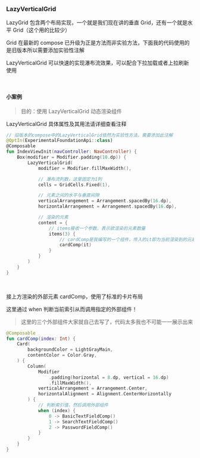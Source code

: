 ### LazyVerticalGrid

LazyGrid 包含两个布局实现，一个就是我们现在讲的垂直 Grid，还有一个就是水平 Grid（这个用的比较少）

Grid 在最新的 compose 已升级为正是方法而非实验方法，下面我的代码使用的是旧版本所以需要添加实验性注解

LazyVerticalGrid 可以快速的实现瀑布流效果，可以配合下拉加载或者上拉刷新使用

<br>

#### 小案例

> 目的：使用 LazyVerticalGrid 动态渲染组件

LazyVerticalGrid 具体属性及其用法请详细查看注释

```kotlin
// 旧版本的compose中的LazyVerticalGrid依然为实验性方法，需要添加此注解
@OptIn(ExperimentalFoundationApi::class)
@Composable
fun IndexViewInit(navController: NavController) {
    Box(modifier = Modifier.padding(10.dp)) {
        LazyVerticalGrid(
            modifier = Modifier.fillMaxWidth(),

            // 瀑布流列数，这里固定为1列
            cells = GridCells.Fixed(1),

            // 元素之间的水平与垂直间隙
            verticalArrangement = Arrangement.spacedBy(16.dp),
            horizontalArrangement = Arrangement.spacedBy(16.dp),

            // 渲染的元素
            content = {
                // items接收一个参数，表示欲渲染的元素数量
                items(3) {
                    // cardComp是我编写的一个组件，传入的it即为当前渲染到的元素索引
                    cardComp(it)
                }
            }
        )
    }
}
```

<br>

接上方渲染的外部元素 cardComp，使用了标准的卡片布局

这里通过 when 判断当前索引从而调用指定的外部组件！

> 这里的三个外部组件大家就自己去写了，代码太多我也不可能一一展示出来

```kotlin
@Composable
fun cardComp(index: Int) {
    Card(
        backgroundColor = LightGrayMain,
        contentColor = Color.Gray,
    ) {
        Column(
            Modifier
                .padding(horizontal = 8.dp, vertical = 16.dp)
                .fillMaxWidth(),
            verticalArrangement = Arrangement.Center,
            horizontalAlignment = Alignment.CenterHorizontally
        ) {
            // 判断索引值，然后调用外部组件
            when (index) {
                0 -> BasicTextFieldComp()
                1 -> SearchTextFieldComp()
                2 -> PasswordFieldComp()
            }
        }
    }
}
```

<br>
